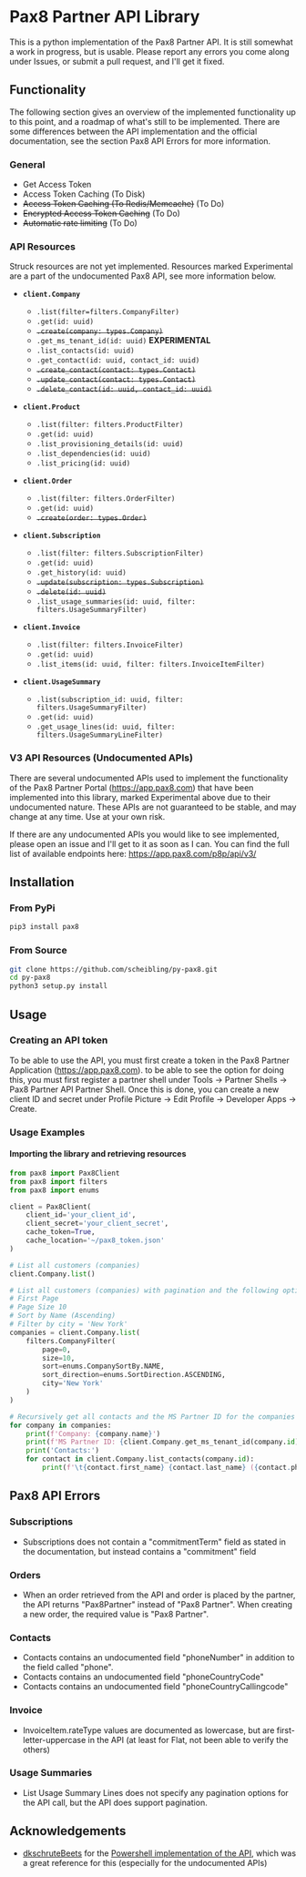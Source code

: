 # Pax8 Partner API Library
This is a python implementation of the Pax8 Partner API. It is still somewhat a work in progress, but is usable. Please report any errors you come along under Issues, or submit a pull request, and I'll get it fixed.

## Functionality
The following section gives an overview of the implemented functionality up to this point, and a roadmap of what's still to be implemented.
There are some differences between the API implementation and the official documentation, see the section Pax8 API Errors for more information.

### General
* Get Access Token
* Access Token Caching (To Disk)
* <strike>Access Token Caching (To Redis/Memcache)</strike> (To Do)
* <strike>Encrypted Access Token Caching</strike> (To Do)
* <strike>Automatic rate limiting</strike> (To Do)

### API Resources
Struck resources are not yet implemented. Resources marked Experimental are a part of the undocumented Pax8 API, see more information below.
* <b> ```client.Company ```</b>
    * ```.list(filter=filters.CompanyFilter)```
    * ```.get(id: uuid)```
    * <strike>```.create(company: types.Company)```</strike>
    * ```.get_ms_tenant_id(id: uuid)``` **EXPERIMENTAL**
    * ```.list_contacts(id: uuid)```
    * ```.get_contact(id: uuid, contact_id: uuid)```
    * <strike>```.create_contact(contact: types.Contact)```</strike>
    * <strike>```.update_contact(contact: types.Contact)```</strike>	
    * <strike>```.delete_contact(id: uuid, contact_id: uuid)```</strike>

* <b> ```client.Product ```</b>
    * ```.list(filter: filters.ProductFilter)```
    * ```.get(id: uuid)```
    * ```.list_provisioning_details(id: uuid)```
    * ```.list_dependencies(id: uuid)```
    * ```.list_pricing(id: uuid)```
* <b>```client.Order```</b>
    * ```.list(filter: filters.OrderFilter)```
    * ```.get(id: uuid)```
    * <strike>```.create(order: types.Order)```</strike>

* <b>```client.Subscription```</b>
    * ```.list(filter: filters.SubscriptionFilter)```
    * ```.get(id: uuid)```
    * ```.get_history(id: uuid)```
    * <strike>```.update(subscription: types.Subscription)```</strike>
    * <strike>```.delete(id: uuid)```</strike>
    * ```.list_usage_summaries(id: uuid, filter: filters.UsageSummaryFilter)```

* <b>```client.Invoice```</b>
    * ```.list(filter: filters.InvoiceFilter)```
    * ```.get(id: uuid)```
    * ```.list_items(id: uuid, filter: filters.InvoiceItemFilter)```

* <b>```client.UsageSummary```</b>
    * ```.list(subscription_id: uuid, filter: filters.UsageSummaryFilter)```
    * ```.get(id: uuid)```
    * ```.get_usage_lines(id: uuid, filter: filters.UsageSummaryLineFilter)```

### V3 API Resources (Undocumented APIs)
There are several undocumented APIs used to implement the functionality of the Pax8 Partner Portal (https://app.pax8.com) that have been implemented into this library, marked Experimental above due to their undocumented nature. These APIs are not guaranteed to be stable, and may change at any time. Use at your own risk.

If there are any undocumented APIs you would like to see implemented, please open an issue and I'll get to it as soon as I can. You can find the full list of available endpoints here: https://app.pax8.com/p8p/api/v3/

## Installation
### From PyPi
```bash
pip3 install pax8
```

### From Source
```bash
git clone https://github.com/scheibling/py-pax8.git
cd py-pax8
python3 setup.py install
```

## Usage
### Creating an API token
To be able to use the API, you must first create a token in the Pax8 Partner Application (https://app.pax8.com). to be able to see the option for doing this, you must first register a partner shell under Tools -> Partner Shells -> Pax8 Partner API Partner Shell. Once this is done, you can create a new client ID and secret under Profile Picture -> Edit Profile -> Developer Apps -> Create.

### Usage Examples
#### Importing the library and retrieving resources
```python
from pax8 import Pax8Client
from pax8 import filters
from pax8 import enums

client = Pax8Client(
    client_id='your_client_id',
    client_secret='your_client_secret',
    cache_token=True,
    cache_location='~/pax8_token.json'
)

# List all customers (companies)
client.Company.list()

# List all customers (companies) with pagination and the following options
# First Page
# Page Size 10
# Sort by Name (Ascending)
# Filter by city = 'New York'
companies = client.Company.list(
    filters.CompanyFilter(
        page=0,
        size=10,
        sort=enums.CompanySortBy.NAME,
        sort_direction=enums.SortDirection.ASCENDING,
        city='New York'
    )
)

# Recursively get all contacts and the MS Partner ID for the companies retrieved above
for company in companies:
    print(f'Company: {company.name}')
    print(f'MS Partner ID: {client.Company.get_ms_tenant_id(company.id)}')
    print('Contacts:')
    for contact in client.Company.list_contacts(company.id):
        print(f'\t{contact.first_name} {contact.last_name} ({contact.phoneNumber})')
```


## Pax8 API Errors
### Subscriptions
- Subscriptions does not contain a "commitmentTerm" field as stated in the documentation, but instead contains a "commitment" field

### Orders
- When an order retrieved from the API and order is placed by the partner, the API returns "Pax8Partner" instead of "Pax8 Partner". When creating a new order, the required value is "Pax8 Partner".

### Contacts
- Contacts contains an undocumented field "phoneNumber" in addition to the field called "phone".
- Contacts contains an undocumented field "phoneCountryCode"
- Contacts contains an undocumented field "phoneCountryCallingcode"

### Invoice
- InvoiceItem.rateType values are documented as lowercase, but are first-letter-uppercase in the API (at least for Flat, not been able to verify the others)

### Usage Summaries
- List Usage Summary Lines does not specify any pagination options for the API call, but the API does support pagination.

## Acknowledgements
- [dkschruteBeets](https://github.com/dkschruteBeets) for the [Powershell implementation of the API](https://github.com/dkschruteBeets/Pax8-API), which was a great reference for this (especially for the undocumented APIs)
